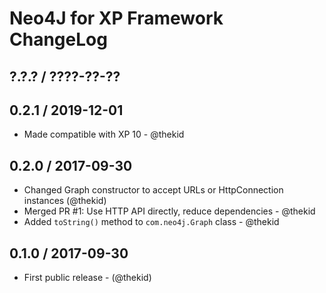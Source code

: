 Neo4J for XP Framework ChangeLog
========================================================================

## ?.?.? / ????-??-??

## 0.2.1 / 2019-12-01

* Made compatible with XP 10 - @thekid

## 0.2.0 / 2017-09-30

* Changed Graph constructor to accept URLs or HttpConnection instances
  (@thekid)
* Merged PR #1: Use HTTP API directly, reduce dependencies - @thekid
* Added `toString()` method to `com.neo4j.Graph` class - @thekid

## 0.1.0 / 2017-09-30

* First public release - (@thekid)
